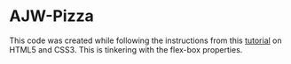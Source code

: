 # AJW-Pizza
This code was created while following the instructions from this <a href="https://www.udemy.com/share/101WqoA0EYd1lbQXw=/">tutorial</a> on HTML5 and CSS3.  This is tinkering with the flex-box properties.
